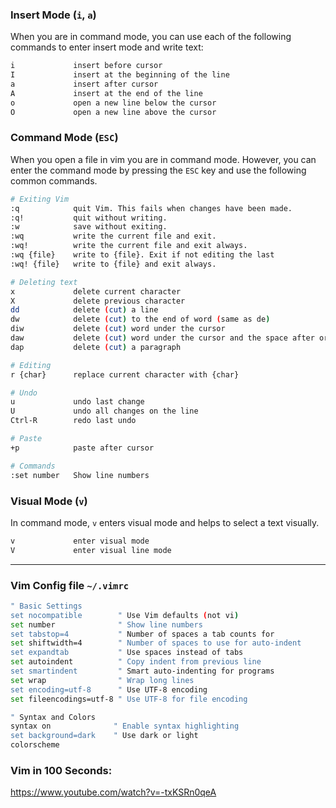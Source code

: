 ### Insert Mode (`i`, `a`)

When you are in command mode, you can use each of the following commands to enter insert mode and write text:

```bash
i             insert before cursor
I             insert at the beginning of the line
a             insert after cursor
A             insert at the end of the line
o             open a new line below the cursor
O             open a new line above the cursor
```

### Command Mode (`ESC`)

When you open a file in vim you are in command mode. However, you can enter the command mode by pressing the `ESC` key and use the following common commands.

```bash
# Exiting Vim
:q            quit Vim. This fails when changes have been made.
:q!           quit without writing.
:w            save without exiting.
:wq           write the current file and exit.
:wq!          write the current file and exit always.
:wq {file}    write to {file}. Exit if not editing the last
:wq! {file}   write to {file} and exit always.

# Deleting text
x             delete current character
X             delete previous character
dd            delete (cut) a line
dw            delete (cut) to the end of word (same as de)
diw           delete (cut) word under the cursor
daw           delete (cut) word under the cursor and the space after or before it
dap           delete (cut) a paragraph

# Editing
r {char}      replace current character with {char}

# Undo
u             undo last change
U             undo all changes on the line
Ctrl-R        redo last undo

# Paste
+p            paste after cursor

# Commands
:set number   Show line numbers
```

### Visual Mode (`v`)
In command mode, `v` enters visual mode and helps to select a text visually.
```bash
v             enter visual mode
V             enter visual line mode
```

----

### Vim Config file `~/.vimrc`

```bash
" Basic Settings
set nocompatible        " Use Vim defaults (not vi)
set number              " Show line numbers
set tabstop=4           " Number of spaces a tab counts for
set shiftwidth=4        " Number of spaces to use for auto-indent
set expandtab           " Use spaces instead of tabs
set autoindent          " Copy indent from previous line
set smartindent         " Smart auto-indenting for programs
set wrap                " Wrap long lines
set encoding=utf-8      " Use UTF-8 encoding
set fileencodings=utf-8 " Use UTF-8 for file encoding

" Syntax and Colors
syntax on              " Enable syntax highlighting
set background=dark    " Use dark or light
colorscheme
```

### Vim in 100 Seconds:
https://www.youtube.com/watch?v=-txKSRn0qeA
